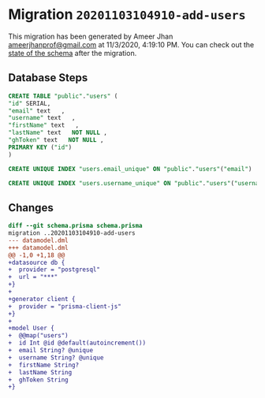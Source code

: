 # Migration `20201103104910-add-users`

This migration has been generated by Ameer Jhan <ameerjhanprof@gmail.com> at 11/3/2020, 4:19:10 PM.
You can check out the [state of the schema](./schema.prisma) after the migration.

## Database Steps

```sql
CREATE TABLE "public"."users" (
"id" SERIAL,
"email" text   ,
"username" text   ,
"firstName" text   ,
"lastName" text   NOT NULL ,
"ghToken" text   NOT NULL ,
PRIMARY KEY ("id")
)

CREATE UNIQUE INDEX "users.email_unique" ON "public"."users"("email")

CREATE UNIQUE INDEX "users.username_unique" ON "public"."users"("username")
```

## Changes

```diff
diff --git schema.prisma schema.prisma
migration ..20201103104910-add-users
--- datamodel.dml
+++ datamodel.dml
@@ -1,0 +1,18 @@
+datasource db {
+  provider = "postgresql"
+  url = "***"
+}
+
+generator client {
+  provider = "prisma-client-js"
+}
+
+model User {
+  @@map("users")
+  id Int @id @default(autoincrement())
+  email String? @unique
+  username String? @unique
+  firstName String?
+  lastName String
+  ghToken String
+}
```


